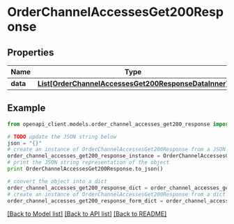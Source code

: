# OrderChannelAccessesGet200Response


## Properties
Name | Type | Description | Notes
------------ | ------------- | ------------- | -------------
**data** | [**List[OrderChannelAccessesGet200ResponseDataInner]**](OrderChannelAccessesGet200ResponseDataInner.md) |  | [optional] 

## Example

```python
from openapi_client.models.order_channel_accesses_get200_response import OrderChannelAccessesGet200Response

# TODO update the JSON string below
json = "{}"
# create an instance of OrderChannelAccessesGet200Response from a JSON string
order_channel_accesses_get200_response_instance = OrderChannelAccessesGet200Response.from_json(json)
# print the JSON string representation of the object
print OrderChannelAccessesGet200Response.to_json()

# convert the object into a dict
order_channel_accesses_get200_response_dict = order_channel_accesses_get200_response_instance.to_dict()
# create an instance of OrderChannelAccessesGet200Response from a dict
order_channel_accesses_get200_response_form_dict = order_channel_accesses_get200_response.from_dict(order_channel_accesses_get200_response_dict)
```
[[Back to Model list]](../README.md#documentation-for-models) [[Back to API list]](../README.md#documentation-for-api-endpoints) [[Back to README]](../README.md)


